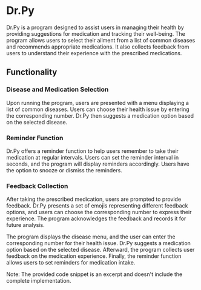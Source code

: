 # Dr.Py

Dr.Py is a program designed to assist users in managing their health by providing suggestions for medication and tracking their well-being. The program allows users to select their ailment from a list of common diseases and recommends appropriate medications. It also collects feedback from users to understand their experience with the prescribed medications.

## Functionality

### Disease and Medication Selection

Upon running the program, users are presented with a menu displaying a list of common diseases. Users can choose their health issue by entering the corresponding number. Dr.Py then suggests a medication option based on the selected disease.

### Reminder Function

Dr.Py offers a reminder function to help users remember to take their medication at regular intervals. Users can set the reminder interval in seconds, and the program will display reminders accordingly. Users have the option to snooze or dismiss the reminders.

### Feedback Collection

After taking the prescribed medication, users are prompted to provide feedback. Dr.Py presents a set of emojis representing different feedback options, and users can choose the corresponding number to express their experience. The program acknowledges the feedback and records it for future analysis.

The program displays the disease menu, and the user can enter the corresponding number for their health issue. Dr.Py suggests a medication option based on the selected disease. Afterward, the program collects user feedback on the medication experience. Finally, the reminder function allows users to set reminders for medication intake.

Note: The provided code snippet is an excerpt and doesn't include the complete implementation.
